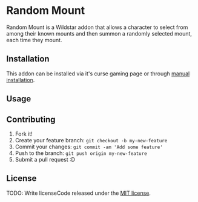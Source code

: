 # Random Mount

Random Mount is a Wildstar addon that allows a character to select from among their known mounts and then summon a randomly selected mount, each time they mount.

## Installation

This addon can be installed via it's curse gaming page or through [manual installation](http://support.curse.com/hc/en-us/articles/204270055--WildStar-Manually-Installing-AddOns). 
## Usage

## Contributing

1. Fork it!
2. Create your feature branch: `git checkout -b my-new-feature`
3. Commit your changes: `git commit -am 'Add some feature'`
4. Push to the branch: `git push origin my-new-feature`
5. Submit a pull request :D

## License

TODO: Write licenseCode released under the [MIT license](https://github.com/Tensre/RandomMount/blob/master/license). 
